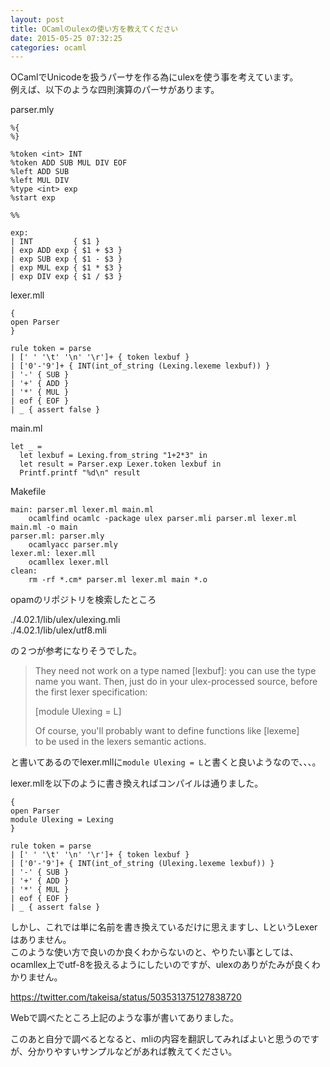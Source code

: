 ```yaml
---
layout: post
title: OCamlのulexの使い方を教えてください
date: 2015-05-25 07:32:25
categories: ocaml
---
```

<!-- {% raw %} -->
<p>OCamlでUnicodeを扱うパーサを作る為にulexを使う事を考えています。<br>
例えば、以下のような四則演算のパーサがあります。</p>

<p>parser.mly</p>

<pre><code>%{
%}

%token &lt;int&gt; INT
%token ADD SUB MUL DIV EOF
%left ADD SUB
%left MUL DIV
%type &lt;int&gt; exp
%start exp

%%

exp:
| INT         { $1 }
| exp ADD exp { $1 + $3 }
| exp SUB exp { $1 - $3 }
| exp MUL exp { $1 * $3 }
| exp DIV exp { $1 / $3 }
</code></pre>

<p>lexer.mll</p>

<pre><code>{
open Parser
}

rule token = parse
| [' ' '\t' '\n' '\r']+ { token lexbuf }
| ['0'-'9']+ { INT(int_of_string (Lexing.lexeme lexbuf)) }
| '-' { SUB }
| '+' { ADD }
| '*' { MUL }
| eof { EOF }
| _ { assert false }
</code></pre>

<p>main.ml</p>

<pre><code>let _ =
  let lexbuf = Lexing.from_string "1+2*3" in
  let result = Parser.exp Lexer.token lexbuf in
  Printf.printf "%d\n" result
</code></pre>

<p>Makefile</p>

<pre><code>main: parser.ml lexer.ml main.ml
    ocamlfind ocamlc -package ulex parser.mli parser.ml lexer.ml main.ml -o main
parser.ml: parser.mly
    ocamlyacc parser.mly
lexer.ml: lexer.mll
    ocamllex lexer.mll
clean:
    rm -rf *.cm* parser.ml lexer.ml main *.o
</code></pre>

<p>opamのリポジトリを検索したところ</p>

<p>./4.02.1/lib/ulex/ulexing.mli<br>
./4.02.1/lib/ulex/utf8.mli</p>

<p>の２つが参考になりそうでした。</p>

<blockquote>
  <p>They need not work on a type named [lexbuf]: you can use the type<br>
  name you want. Then, just do in your ulex-processed source, before<br>
  the first lexer specification:</p>
  
  <p>[module Ulexing = L]</p>
  
  <p>Of course, you'll probably want to define functions like [lexeme]<br>
  to be used in the lexers semantic actions.</p>
</blockquote>

<p>と書いてあるのでlexer.mllに<code>module Ulexing = L</code>と書くと良いようなので、、、。</p>

<p>lexer.mllを以下のように書き換えればコンパイルは通りました。</p>

<pre><code>{
open Parser
module Ulexing = Lexing
}

rule token = parse
| [' ' '\t' '\n' '\r']+ { token lexbuf }
| ['0'-'9']+ { INT(int_of_string (Ulexing.lexeme lexbuf)) }
| '-' { SUB }
| '+' { ADD }
| '*' { MUL }
| eof { EOF }
| _ { assert false }
</code></pre>

<p>しかし、これでは単に名前を書き換えているだけに思えますし、LというLexerはありません。<br>
このような使い方で良いのか良くわからないのと、やりたい事としては、ocamllex上でutf-8を扱えるようにしたいのですが、ulexのありがたみが良くわかりません。</p>

<p><a href="https://twitter.com/takeisa/status/503531375127838720" rel="nofollow">https://twitter.com/takeisa/status/503531375127838720</a></p>

<p>Webで調べたところ上記のような事が書いてありました。</p>

<p>このあと自分で調べるとなると、mliの内容を翻訳してみればよいと思うのですが、分かりやすいサンプルなどがあれば教えてください。</p>
<!-- {% endraw %} -->
